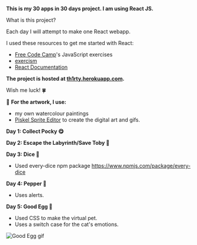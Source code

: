 
<b>This is my 30 apps in 30 days project. I am using React JS.</b>

What is this project?

Each day I will attempt to make one React webapp.

I used these resources to get me started with React:
- [Free Code Camp](https://www.freecodecamp.com/)'s JavaScript exercises
- [exercism](http://exercism.io/)
- [React Documentation](https://facebook.github.io/react/)


<b>The project is hosted at [th1rty.herokuapp.com](https://th1rty.herokuapp.com/).</b>

Wish me luck! 🍀


🎨 <b>For the artwork, I use:</b>
- my own watercolour paintings
- [Piskel Sprite Editor](http://www.piskelapp.com/) to create the digital art and gifs.

<b>Day 1: Collect Pocky 😋</b>


<b>Day 2: Escape the Labyrinth/Save Toby 👶</b>


<b>Day 3: Dice 🎲</b>
- Used every-dice npm package https://www.npmjs.com/package/every-dice


<b>Day 4: Pepper 🤖</b>
- Uses alerts.

<b>Day 5: Good Egg 🥚</b>
- Used CSS to make the virtual pet.
- Uses a switch case for the cat's emotions.

![Good Egg gif](https://media.giphy.com/media/l0IydJ8PcTC3dBtpS/giphy.gif "Good Egg in action!")
